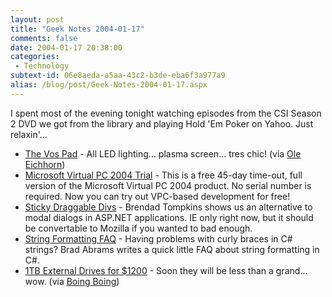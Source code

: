 ```yaml
---
layout: post
title: "Geek Notes 2004-01-17"
comments: false
date: 2004-01-17 20:38:00
categories:
 - Technology
subtext-id: 06e8aeda-a5aa-43c2-b3de-eba6f3a977a9
alias: /blog/post/Geek-Notes-2004-01-17.aspx
---
```



I spent most of the evening tonight watching episodes from the CSI Season 2 DVD we got from the library and playing Hold 'Em Poker on Yahoo. Just relaxin'... 

  * [The Vos Pad](http://www.thevospad.com/gallery.html) - All LED lighting... plasma screen... tres chic! (via [Ole Eichhorn](http://w-uh.com/posts/040113.html))
  * [Microsoft Virtual PC 2004 Trial](http://www.microsoft.com/downloads/details.aspx?familyid=e3157190-33b8-44bf-ad11-8082670c8e7f&displaylang=en) - This is a free 45-day time-out, full version of the Microsoft Virtual PC 2004 product. No serial number is required. Now you can try out VPC-based development for free!
  * [Sticky Draggable Divs](http://dotnetjunkies.com/WebLog/BsBlog/posts/5629.aspx) - Brendad Tompkins shows us an alternative to modal dialogs in ASP.NET applications. IE only right now, but it should be convertable to Mozilla if you wanted to bad enough.
  * [String Formatting FAQ](http://blogs.msdn.com/brada/archive/2004/01/14/58851.aspx) - Having problems with curly braces in C# strings? Brad Abrams writes a quick little FAQ about string formatting in C#.
  * [1TB External Drives for $1200](http://www.lacie.com/products/product.htm?id=10118) - Soon they will be less than a grand... wow. (via [Boing Boing](http://boingboing.net/2004_01_01_archive.html#107415383008902683))
